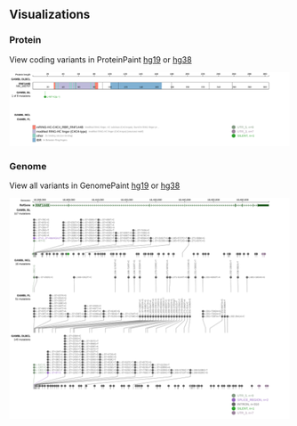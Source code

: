 ## Visualizations
### Protein
View coding variants in ProteinPaint [hg19](https://morinlab.github.io/LLMPP/GAMBL/RNF144B_protein.html)  or [hg38](https://morinlab.github.io/LLMPP/GAMBL/RNF144B_protein_hg38.html)

![](images/proteinpaint/RNF144B_NM_182757.svg)

### Genome
View all variants in GenomePaint [hg19](https://morinlab.github.io/LLMPP/GAMBL/RNF144B.html)  or [hg38](https://morinlab.github.io/LLMPP/GAMBL/RNF144B_hg38.html)

![](images/proteinpaint/RNF144B.svg)

